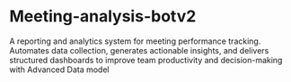 # Meeting-analysis-botv2
A reporting and analytics system for meeting performance tracking. Automates data collection, generates actionable insights, and delivers structured dashboards to improve team productivity and decision-making with Advanced Data model
